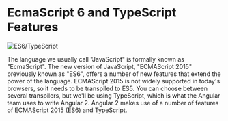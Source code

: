 # EcmaScript 6 and TypeScript Features

![ES6/TypeScript](../images/es6-typescript.png "ES6 and TypeScript")

The language we usually call "JavaScript" is formally known as "EcmaScript".
The new version of JavaScript, "ECMAScript 2015" previously known as "ES6", offers a number of new features that extend the power of the language.
ECMAScript 2015 is not widely supported in today's browsers, so it needs to be transpiled to ES5.
You can choose between several transpilers, but we'll be using TypeScript,
which is what the Angular team uses to write Angular 2. Angular 2 makes use of a number of features of ECMAScript 2015 (ES6) and TypeScript.

